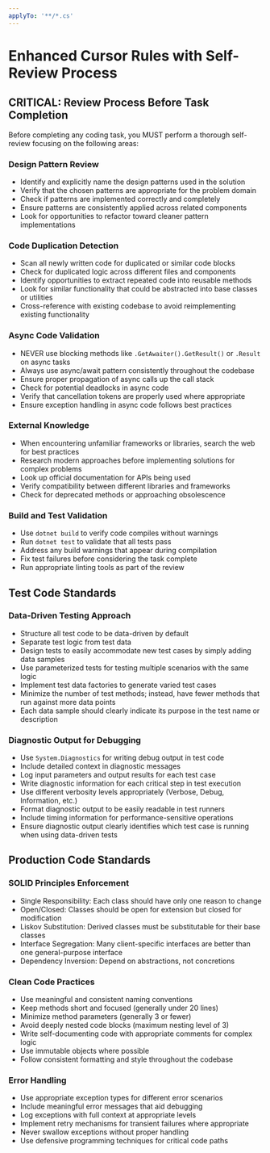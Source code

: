 ```yaml
---
applyTo: '**/*.cs'
---
```


# Enhanced Cursor Rules with Self-Review Process

## CRITICAL: Review Process Before Task Completion

Before completing any coding task, you MUST perform a thorough self-review focusing on the following areas:

### Design Pattern Review
- Identify and explicitly name the design patterns used in the solution
- Verify that the chosen patterns are appropriate for the problem domain
- Check if patterns are implemented correctly and completely
- Ensure patterns are consistently applied across related components
- Look for opportunities to refactor toward cleaner pattern implementations

### Code Duplication Detection
- Scan all newly written code for duplicated or similar code blocks
- Check for duplicated logic across different files and components
- Identify opportunities to extract repeated code into reusable methods
- Look for similar functionality that could be abstracted into base classes or utilities
- Cross-reference with existing codebase to avoid reimplementing existing functionality

### Async Code Validation
- NEVER use blocking methods like `.GetAwaiter().GetResult()` or `.Result` on async tasks
- Always use async/await pattern consistently throughout the codebase
- Ensure proper propagation of async calls up the call stack
- Check for potential deadlocks in async code
- Verify that cancellation tokens are properly used where appropriate
- Ensure exception handling in async code follows best practices

### External Knowledge
- When encountering unfamiliar frameworks or libraries, search the web for best practices
- Research modern approaches before implementing solutions for complex problems
- Look up official documentation for APIs being used
- Verify compatibility between different libraries and frameworks
- Check for deprecated methods or approaching obsolescence

### Build and Test Validation
- Use `dotnet build` to verify code compiles without warnings
- Run `dotnet test` to validate that all tests pass
- Address any build warnings that appear during compilation
- Fix test failures before considering the task complete
- Run appropriate linting tools as part of the review

## Test Code Standards

### Data-Driven Testing Approach
- Structure all test code to be data-driven by default
- Separate test logic from test data
- Design tests to easily accommodate new test cases by simply adding data samples
- Use parameterized tests for testing multiple scenarios with the same logic
- Implement test data factories to generate varied test cases
- Minimize the number of test methods; instead, have fewer methods that run against more data points
- Each data sample should clearly indicate its purpose in the test name or description

### Diagnostic Output for Debugging
- Use `System.Diagnostics` for writing debug output in test code
- Include detailed context in diagnostic messages
- Log input parameters and output results for each test case
- Write diagnostic information for each critical step in test execution
- Use different verbosity levels appropriately (Verbose, Debug, Information, etc.)
- Format diagnostic output to be easily readable in test runners
- Include timing information for performance-sensitive operations
- Ensure diagnostic output clearly identifies which test case is running when using data-driven tests

## Production Code Standards

### SOLID Principles Enforcement
- Single Responsibility: Each class should have only one reason to change
- Open/Closed: Classes should be open for extension but closed for modification
- Liskov Substitution: Derived classes must be substitutable for their base classes
- Interface Segregation: Many client-specific interfaces are better than one general-purpose interface
- Dependency Inversion: Depend on abstractions, not concretions

### Clean Code Practices
- Use meaningful and consistent naming conventions
- Keep methods short and focused (generally under 20 lines)
- Minimize method parameters (generally 3 or fewer)
- Avoid deeply nested code blocks (maximum nesting level of 3)
- Write self-documenting code with appropriate comments for complex logic
- Use immutable objects where possible
- Follow consistent formatting and style throughout the codebase

### Error Handling
- Use appropriate exception types for different error scenarios
- Include meaningful error messages that aid debugging
- Log exceptions with full context at appropriate levels
- Implement retry mechanisms for transient failures where appropriate
- Never swallow exceptions without proper handling
- Use defensive programming techniques for critical code paths